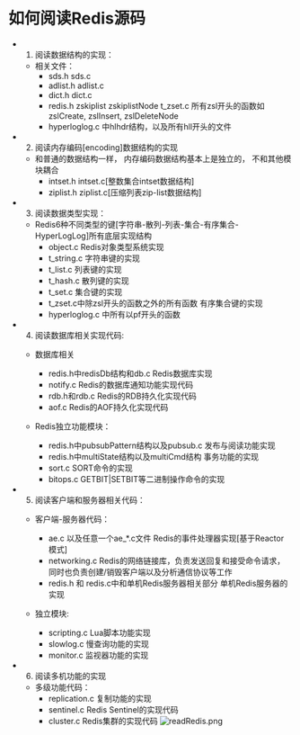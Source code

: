 如何阅读Redis源码
==============================================
+ 1. 阅读数据结构的实现：
    + 相关文件：
        - sds.h     sds.c
        - adlist.h  adlist.c
        - dict.h    dict.c
        - redis.h   zskiplist zskiplistNode t_zset.c 所有zsl开头的函数如zslCreate, zslInsert, zslDeleteNode
        - hyperloglog.c 中hlhdr结构，以及所有hll开头的文件

+ 2. 阅读内存编码[encoding]数据结构的实现
    + 和普通的数据结构一样， 内存编码数据结构基本上是独立的， 不和其他模块耦合
        - intset.h intset.c[整数集合intset数据结构]
        - ziplist.h ziplist.c[压缩列表zip-list数据结构]

+ 3. 阅读数据类型实现：
    + Redis6种不同类型的键[字符串-散列-列表-集合-有序集合-HyperLogLog]所有底层实现结构
        - object.c Redis对象类型系统实现
        - t_string.c 字符串键的实现
        - t_list.c 列表键的实现
        - t_hash.c 散列键的实现
        - t_set.c 集合键的实现
        - t_zset.c中除zsl开头的函数之外的所有函数 有序集合键的实现
        - hyperloglog.c 中所有以pf开头的函数

+ 4. 阅读数据库相关实现代码:
    + 数据库相关
        - redis.h中redisDb结构和db.c  Redis数据库实现
        - notify.c                   Redis的数据库通知功能实现代码
        - rdb.h和rdb.c               Redis的RDB持久化实现代码
        - aof.c                      Redis的AOF持久化实现代码

    + Redis独立功能模块：
        - redis.h中pubsubPattern结构以及pubsub.c   发布与阅读功能实现
        - redis.h中multiState结构以及multiCmd结构   事务功能的实现
        - sort.c                                   SORT命令的实现
        - bitops.c                                 GETBIT|SETBIT等二进制操作命令的实现

+ 5. 阅读客户端和服务器相关代码：
    + 客户端-服务器代码：
        - ae.c 以及任意一个ae_*.c文件           Redis的事件处理器实现[基于Reactor模式]
        - networking.c                         Redis的网络链接库，负责发送回复和接受命令请求，同时也负责创建/销毁客户端以及分析通信协议等工作
        - redis.h 和 redis.c中和单机Redis服务器相关部分     单机Redis服务器的实现
    
    + 独立模块:
        - scripting.c   Lua脚本功能实现
        - slowlog.c     慢查询功能的实现
        - monitor.c     监视器功能的实现

+ 6. 阅读多机功能的实现
    +  多级功能代码：
        - replication.c     复制功能的实现
        - sentinel.c        Redis Sentinel的实现代码
        - cluster.c         Redis集群的实现代码
    ![readRedis.png](readRedis.png)


